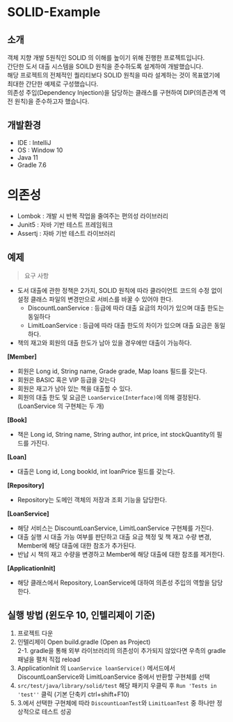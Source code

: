 # SOLID-Example
## 소개
객체 지향 개발 5원칙인 SOLID 의 이해를 높이기 위해 진행한 프로젝트입니다.<br>
간단한 도서 대출 시스템을 SOILD 원칙을 준수하도록 설계하여 개발했습니다.<br>
해당 프로젝트의 전체적인 퀄리티보다 SOLID 원칙을 따라 설계하는 것이 목표였기에 최대한 간단한 예제로 구성했습니다.<br>
의존성 주입(Dependency Injection)을 담당하는 클래스를 구현하여 DIP(의존관계 역전 원칙)을 준수하고자 했습니다.

## 개발환경
* IDE : IntelliJ
* OS : Window 10
* Java 11
* Gradle 7.6

# 의존성
* Lombok : 개발 시 반복 작업을 줄여주는 편의성 라이브러리
* Junit5 : 자바 기반 테스트 프레임워크
* Assertj : 자바 기반 테스트 라이브러리

## 예제

> 요구 사항
* 도서 대출에 관한 정책은 2가지, SOLID 원칙에 따라 클라이언트 코드의 수정 없이 설정 클래스 파일의 변경만으로 서비스를 바꿀 수 있어야 한다.
  * DiscountLoanService : 등급에 따라 대출 요금의 차이가 있으며 대출 한도는 동일하다
  * LimitLoanService : 등급에 따라 대출 한도의 차이가 있으며 대출 요금은 동일하다.
* 책의 재고와 회원의 대출 한도가 남아 있을 경우에만 대출이 가능하다.

**[Member]**
* 회원은 Long id, String name, Grade grade, Map<Loan> loans 필드를 갖는다.
* 회원은 BASIC 혹은 VIP 등급을 갖는다
* 회원은 재고가 남아 있는 책을 대출할 수 있다.
* 회원의 대출 한도 및 요금은 `LoanService(Interface)`에 의해 결정된다. (LoanService 의 구현체는 두 개)

**[Book]**
* 책은 Long id, String name, String author, int price, int stockQuantity의 필드를 가진다.

**[Loan]**
* 대출은 Long id, Long bookId, int loanPrice 필드를 갖는다.

**[Repository]**
* Repository는 도메인 객체의 저장과 조회 기능을 담당한다.

**[LoanService]**
* 해당 서비스는 DiscountLoanService, LimitLoanService 구현체를 가진다.
* 대출 실행 시 대출 가능 여부를 판단하고 대출 요금 책정 및 책 재고 수량 변경, Member에 해당 대출에 대한 참조가 추가된다.
* 반납 시 책의 재고 수량을 변경하고 Member에 해당 대출에 대한 참조를 제거한다.

**[ApplicationInit]**
* 해당 클래스에서 Repository, LoanService에 대하여 의존성 주입의 역할을 담당한다.

## 실행 방법 (윈도우 10, 인텔리제이 기준)
1. 프로젝트 다운
2. 인텔리제이 Open build.gradle (Open as Project)<br>
2-1. gradle을 통해 외부 라이브러리의 의존성이 추가되지 않았다면 우측의 gradle 패널을 펼처 직접 reload
3. ApplicationInit 의 `LoanService loanService()` 메서드에서 DiscountLoanService와 LimitLoanService 중에서 반환할 구현체를 선택
4. `src/test/java/library/solid/test` 해당 패키지 우클릭 후 `Run 'Tests in 'test''` 클릭 (기본 단축키 ctrl+shift+F10)
5. 3.에서 선택한 구현체에 따라 `DiscountLoanTest`와 `LimitLoanTest` 중 하나만 정상적으로 테스트 성공
